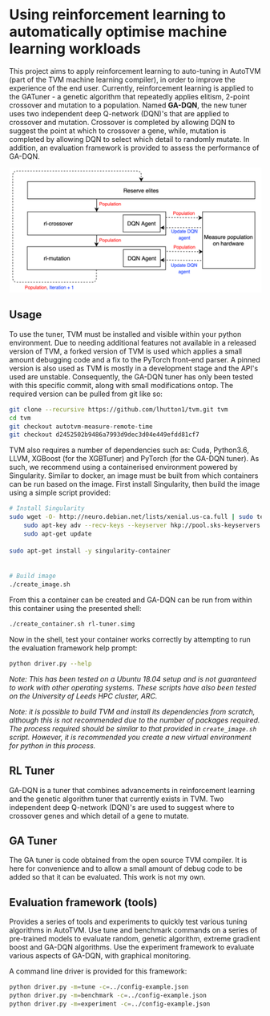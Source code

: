 # Using reinforcement learning to automatically optimise machine learning workloads

This project aims to apply reinforcement learning to auto-tuning in AutoTVM (part of the TVM machine learning compiler),
in order to improve the experience of the end user. Currently, reinforcement learning is applied to the GATuner - a genetic algorithm
that repeatedly applies elitism, 2-point crossover and mutation to a population. Named **GA-DQN**, the new tuner uses two independent 
deep Q-network (DQN)'s that are applied to crossover and mutation. Crossover is completed by allowing DQN to suggest the point at 
which to crossover a gene, while, mutation is completed by allowing DQN to select which detail to randomly mutate. In addition, an evaluation 
framework is provided to assess the performance of GA-DQN.

![GA-DQN tuning pipeline](/assets/ga-dqn-pipeline.png "GA-DQN tuning pipeline")

## Usage
To use the tuner, TVM must be installed and visible within your python environment. Due to needing additional features not available in a released 
version of TVM, a forked version of TVM is used which applies a small amount debugging code and a fix to the PyTorch front-end parser. A pinned
version is also used as TVM is mostly in a development stage and the API's used are unstable. Consequently, the GA-DQN tuner has only been tested
with this specific commit, along with small modifications ontop. The required version can be pulled from git like so:

```bash
git clone --recursive https://github.com/lhutton1/tvm.git tvm
cd tvm
git checkout autotvm-measure-remote-time
git checkout d2452502b9486a7993d9dec3d04e449efdd81cf7
```

TVM also requires a number of dependencies such as: Cuda, Python3.6, LLVM, XGBoost (for the XGBTuner) and PyTorch (for the GA-DQN tuner). As such, we recommend using a containerised environment powered by Singularity. Similar to docker, an image must be built from which containers can be run based on the image. First install Singularity, then build the image using a simple script provided:

```bash
# Install Singularity
sudo wget -O- http://neuro.debian.net/lists/xenial.us-ca.full | sudo tee /etc/apt/sources.list.d/neurodebian.sources.list && \
    sudo apt-key adv --recv-keys --keyserver hkp://pool.sks-keyservers.net:80 0xA5D32F012649A5A9 && \
    sudo apt-get update
    
sudo apt-get install -y singularity-container
    

# Build image
./create_image.sh
```

From this a container can be created and GA-DQN can be run from within this container using the presented shell:
```bash
./create_container.sh rl-tuner.simg
```

Now in the shell, test your container works correctly by attempting to run the evaluation framework help prompt:
```bash
python driver.py --help
```

_Note: This has been tested on a Ubuntu 18.04 setup and is not guaranteed to work with other operating systems. These scripts have also been tested on the University of Leeds HPC cluster, ARC._

_Note: it is possible to build TVM and install its dependencies from scratch, although this is not recommended due to the number of packages required. The process required should be similar to that provided in `create_image.sh` script. However, it is recommended you create a new virtual environment for python in this process._

## RL Tuner
GA-DQN is a tuner that combines advancements in reinforcement learning and the genetic algorithm tuner that currently exists in TVM. Two independent deep Q-network (DQN)'s are used to suggest where to crossover genes and which detail of a gene to mutate.

## GA Tuner
The GA tuner is code obtained from the open source TVM compiler. It is here for convenience and to allow a small amount of debug code to be added so that it can be evaluated. This work is not my own.

## Evaluation framework (tools)
Provides a series of tools and experiments to quickly test various tuning algorithms in AutoTVM. Use tune and benchmark commands on a series of pre-trained models to evaluate random, genetic algorithm, extreme gradient boost and GA-DQN algorithms. Use the experiment framework to evaluate various aspects of GA-DQN, with graphical monitoring.

A command line driver is provided for this framework:
```bash
python driver.py -m=tune -c=../config-example.json
python driver.py -m=benchmark -c=../config-example.json
python driver.py -m=experiment -c=../config-example.json
```

